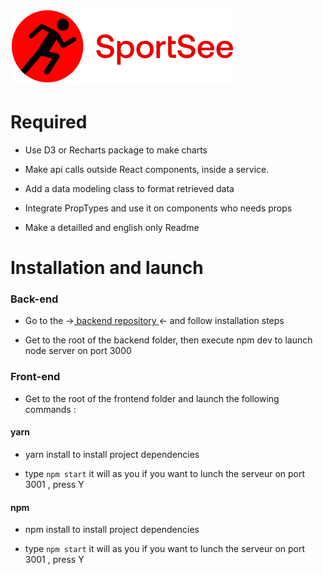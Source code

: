 ![Getting Started](./front-end/src/assets/img/logo.svg)

# Required

* Use D3 or Recharts package to make charts

* Make api calls outside React components, inside a service.

* Add a data modeling class to format retrieved data

* Integrate PropTypes and use it on components who needs props

* Make a detailled and english only Readme

# Installation and launch

### Back-end

 * Go to the -><a href="https://github.com/OpenClassrooms-Student-Center/P9-front-end-dashboard" name="general-info"> backend repository </a><- and follow installation steps

 * Get to the root of the backend folder, then execute npm dev to launch node server on port 3000

### Front-end

 * Get to the root of the frontend folder and launch the following commands :

 #### yarn
 * yarn install to install project dependencies

 * type `npm start` it will as you if you want to lunch the serveur on port 3001 , press Y
 
#### npm 
 * npm install to install project dependencies

 * type `npm start` it will as you if you want to lunch the serveur on port 3001 , press Y